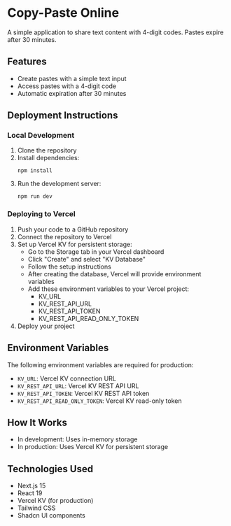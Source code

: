 # Copy-Paste Online

A simple application to share text content with 4-digit codes. Pastes expire after 30 minutes.

## Features

- Create pastes with a simple text input
- Access pastes with a 4-digit code
- Automatic expiration after 30 minutes

## Deployment Instructions

### Local Development

1. Clone the repository
2. Install dependencies:
   ```
   npm install
   ```
3. Run the development server:
   ```
   npm run dev
   ```

### Deploying to Vercel

1. Push your code to a GitHub repository
2. Connect the repository to Vercel
3. Set up Vercel KV for persistent storage:
   - Go to the Storage tab in your Vercel dashboard
   - Click "Create" and select "KV Database"
   - Follow the setup instructions
   - After creating the database, Vercel will provide environment variables
   - Add these environment variables to your Vercel project:
     - KV_URL
     - KV_REST_API_URL
     - KV_REST_API_TOKEN
     - KV_REST_API_READ_ONLY_TOKEN
4. Deploy your project

## Environment Variables

The following environment variables are required for production:

- `KV_URL`: Vercel KV connection URL
- `KV_REST_API_URL`: Vercel KV REST API URL
- `KV_REST_API_TOKEN`: Vercel KV REST API token
- `KV_REST_API_READ_ONLY_TOKEN`: Vercel KV read-only token

## How It Works

- In development: Uses in-memory storage
- In production: Uses Vercel KV for persistent storage

## Technologies Used

- Next.js 15
- React 19
- Vercel KV (for production)
- Tailwind CSS
- Shadcn UI components 